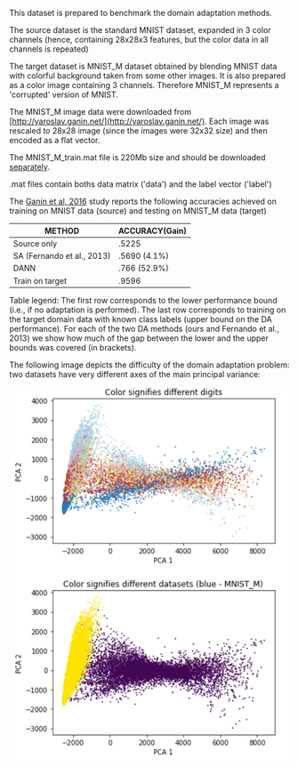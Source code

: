 This dataset is prepared to benchmark the domain adaptation methods.

The source dataset is the standard MNIST dataset, expanded in 3 color channels (hence, containing 28x28x3 features, but the color data in all channels is repeated)

The target dataset is MNIST_M dataset obtained by blending MNIST data with colorful background taken from some other images. It is also prepared as a color image containing 3 channels.
Therefore MNIST_M represents a 'corrupted' version of MNIST.

The MNIST_M image data were downloaded from [http://yaroslav.ganin.net/](http://yaroslav.ganin.net/).
Each image was rescaled to 28x28 image (since the images were 32x32 size) and then encoded as a flat vector.

The MNIST_M_train.mat file is 220Mb size and should be downloaded [separately](https://drive.google.com/file/d/1rEDSvbeQ5XR2k3qgioXzTptd-IfDSlsp/view?usp=sharing).

.mat files contain boths data matrix ('data') and the label vector ('label')

The [Ganin et al, 2016](https://jmlr.org/papers/volume17/15-239/15-239.pdf) study 
reports the following accuracies achieved on training on MNIST data (source) and testing on MNIST_M data (target)
       	
| METHOD                      | ACCURACY(Gain)| 
|-----------------------------|---------------|
| Source only                 | .5225         | 
| SA (Fernando et al., 2013)  | .5690 (4.1%)  | 
| DANN                        | .766 (52.9%)  | 
| Train on target             | .9596         | 

Table legend: The first row corresponds to the lower performance bound
(i.e., if no adaptation is performed). The last row corresponds to training on
the target domain data with known class labels (upper bound on the DA performance).
For each of the two DA methods (ours and Fernando et al., 2013) we
show how much of the gap between the lower and the upper bounds was covered
(in brackets).

The following image depicts the difficulty of the domain adaptation problem: two datasets have very different axes of the main principal variance:

![PCA of test sets MNIST and MNIST_M](https://github.com/Mirkes/DAPCA/blob/main/images/MNIST_vs_MNIST_M_PCA.png) 
